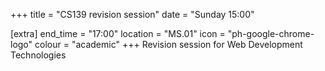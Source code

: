 +++
title = "CS139 revision session"
date = "Sunday 15:00"

[extra]
end_time = "17:00"
location = "MS.01"
icon = "ph-google-chrome-logo"
colour = "academic"
+++
Revision session for Web Development Technologies
